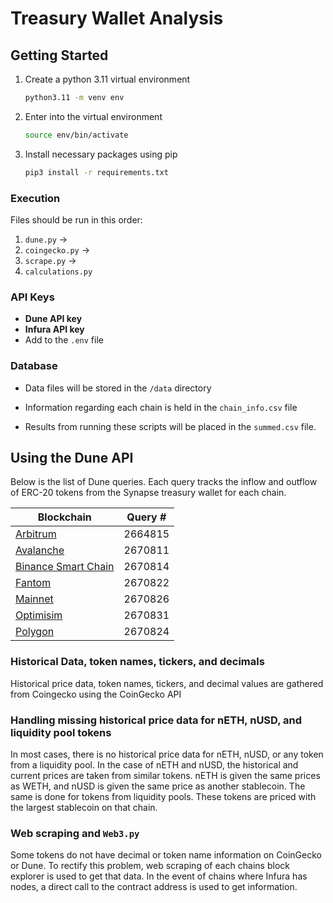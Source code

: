 # Treasury Wallet Analysis

## Getting Started

1. Create a python 3.11 virtual environment

    ```bash
    python3.11 -m venv env
    ```

2. Enter into the virtual environment

    ```bash
    source env/bin/activate
    ```

3. Install necessary packages using pip

    ```bash
    pip3 install -r requirements.txt
    ```

### Execution

Files should be run in this order:

1. `dune.py` &rarr;
2. `coingecko.py` &rarr;
3. `scrape.py` &rarr;
4. `calculations.py`

### API Keys

- **Dune API key**
- **Infura API key**
- Add to the `.env` file

### Database

- Data files will be stored in the `/data` directory

- Information regarding each chain is held in the `chain_info.csv` file

- Results from running these scripts will be placed in the `summed.csv` file.

## Using the Dune API

Below is the list of Dune queries. Each query tracks the inflow and outflow of ERC-20 tokens from the Synapse treasury wallet for each chain.

Blockchain|Query #
---|---
[Arbitrum](https://dune.com/queries/2664815) | 2664815
[Avalanche](https://dune.com/queries/2670811) | 2670811
[Binance Smart Chain](https://dune.com/queries/2670814) | 2670814
[Fantom](https://dune.com/queries/2670822) | 2670822
[Mainnet](https://dune.com/queries/2670826) | 2670826
[Optimisim](https://dune.com/queries/2670831) | 2670831
[Polygon](https://dune.com/queries/2670824) | 2670824

### Historical Data, token names, tickers, and decimals

Historical price data, token names, tickers, and decimal values are gathered from Coingecko using the CoinGecko API

### Handling missing historical price data for nETH, nUSD, and liquidity pool tokens

In most cases, there is no historical price data for nETH, nUSD, or any token from a liquidity pool. In the case of nETH and nUSD, the historical and current prices are taken from similar tokens. nETH is given the same prices as WETH, and nUSD is given the same price as another stablecoin. The same is done for tokens from liquidity pools. These tokens are priced with the largest stablecoin on that chain.

### Web scraping and `Web3.py`

Some tokens do not have decimal or token name information on CoinGecko or Dune. To rectify this problem, web scraping of each chains block explorer is used to get that data. In the event of chains where Infura has nodes, a direct call to the contract address is used to get information.
